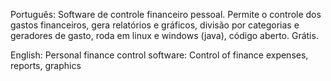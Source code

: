 Português:
Software de controle financeiro pessoal.
Permite o controle dos gastos financeiros, gera relatórios e gráficos, divisão por categorias e geradores de gasto, roda em linux e windows (java), código aberto. Grátis.

English:
Personal finance control software:
Control of finance expenses, reports, graphics